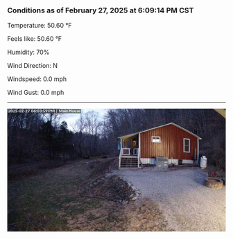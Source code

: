 ### Conditions as of February 27, 2025 at 6:09:14 PM CST 

Temperature: 50.60 &deg;F

Feels like: 50.60 &deg;F

Humidity: 70%

Wind Direction: N

Windspeed: 0.0 mph

Wind Gust: 0.0 mph

---

<img src="./images/latest.jpeg"/>

